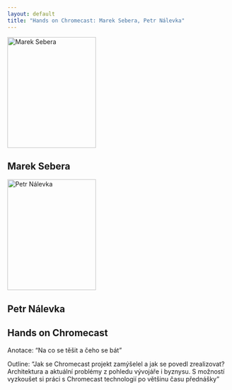 ```yaml
---
layout: default
title: "Hands on Chromecast: Marek Sebera, Petr Nálevka"
---
```


<section id="speakers" class="row speakers-detail">
  <div class="speaker android span3 nohover">
    <a href="https://plus.google.com/+MarekSebera/posts">
      <img src="/data/imgs/recnici/marek-sebera.jpg" width="200" height="250" alt="Marek Sebera">
    </a>
    <div class="info">
      <h2>Marek Sebera</h2>
    </div>
  </div>
  <div class="speaker android span3 nohover">
    <a href="https://plus.google.com/116088533685577893615/posts">
      <img src="/data/imgs/recnici/petr-nalevka.jpg" width="200" height="250" alt="Petr Nálevka">
    </a>
    <div class="info">
      <h2>Petr Nálevka</h2>
    </div>
  </div>
  <div class="span6 talk-info">
    <h1>Hands on Chromecast</h1>
    <p>Anotace: “Na co se těšit a čeho se bát”</p>
    <p>Outline: “Jak se Chromecast projekt zamýšelel a jak se povedl zrealizovat? Architektura a aktuální problémy z pohledu vývojáře i byznysu. S možností vyzkoušet si práci s Chromecast technologií po většinu času přednášky”</p>
  </div>
</section>